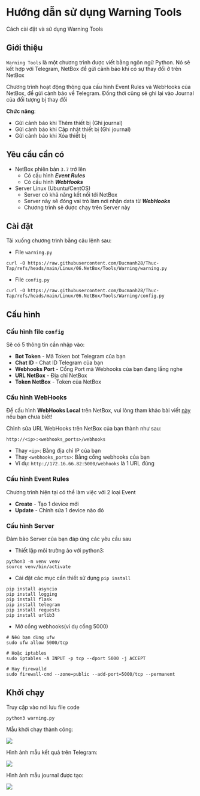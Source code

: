 # Hướng dẫn sử dụng Warning Tools
Cách cài đặt và sử dụng Warning Tools
## Giới thiệu
`Warning Tools` là một chương trình được viết bằng ngôn ngữ Python. Nó sẽ kết hợp với Telegram, NetBox để gửi cảnh báo khi có sự thay đổi ở trên NetBox

Chương trình hoạt động thông qua cấu hình Event Rules và WebHooks của NetBox, để gửi cảnh báo về Telegram. Đồng thời cũng sẽ ghi lại vào Journal của đối tượng bị thay đổi

**Chức năng**:
- Gửi cảnh báo khi Thêm thiết bị (Ghi journal) 
- Gửi cảnh báo khi Cập nhật thiết bị (Ghi journal)
- Gửi cảnh báo khi Xóa thiết bị

## Yêu cầu cần có
- NetBox phiên bản `3.7` trở lên
  - Có cấu hình ***Event Rules***
  - Có cấu hình ***WebHooks***
- Server Linux (Ubuntu/CentOS)
  - Server có khả năng kết nối tới NetBox
  - Server này sẽ đóng vai trò làm nơi nhận data từ ***WebHooks***
  - Chương trình sẽ được chạy trên Server này

## Cài đặt
Tải xuống chương trình bằng câu lệnh sau:
- File `warning.py`
```
curl -O https://raw.githubusercontent.com/Ducmanh28/Thuc-Tap/refs/heads/main/Linux/06.NetBox/Tools/Warning/warning.py
```
- File `config.py`
```
curl -O https://raw.githubusercontent.com/Ducmanh28/Thuc-Tap/refs/heads/main/Linux/06.NetBox/Tools/Warning/config.py
```

## Cấu hình
### Cấu hình file `config`

Sẽ có 5 thông tin cần nhập vào:
- **Bot Token** - Mã Token bot Telegram của bạn
- **Chat ID** - Chat ID Telegram của bạn
- **Webhooks Port** - Cổng Port mà Webhooks của bạn đang lắng nghe
- **URL NetBox** - Địa chỉ NetBox
- **Token NetBox** - Token của NetBox

### Cấu hình WebHooks
Để cấu hình **WebHooks Local** trên NetBox, vui lòng tham khảo bài viết [này]() nếu bạn chưa biết!

Chỉnh sửa URL WebHooks trên NetBox của bạn thành như sau:
```
http://<ip>:<webhooks_ports>/webhooks
```
- Thay `<ip>`: Bằng địa chỉ IP của bạn
- Thay `<webhooks_ports>`: Bằng cổng webhooks của bạn
- Ví dụ: `http://172.16.66.82:5000/webhooks` là 1 URL đúng

### Cấu hình Event Rules
Chương trình hiện tại có thể làm việc với 2 loại Event
- **Create** - Tạo 1 device mới
- **Update** - Chỉnh sửa 1 device nào đó

### Cấu hình Server
Đảm bảo Server của bạn đáp ứng các yêu cầu sau
- Thiết lập môi trường ảo với python3:
```
python3 -m venv venv
source venv/bin/activate
```
- Cài đặt các mục cần thiết sử dụng `pip install`
```
pip install asyncio
pip install logging
pip install flask
pip install telegram
pip install requests
pip install urlib3
```
- Mở cổng webhooks(ví dụ cổng 5000)
```
# Nếu bạn dùng ufw
sudo ufw allow 5000/tcp

# Hoặc iptables
sudo iptables -A INPUT -p tcp --dport 5000 -j ACCEPT

# Hay firewalld
sudo firewall-cmd --zone=public --add-port=5000/tcp --permanent
```
## Khởi chạy
Truy cập vào nơi lưu file code
```
python3 warning.py
```
Mẫu khởi chạy thành công:

![](/Anh/Screenshot_1009.png)

Hình ảnh mẫu kết quả trên Telegram:

![](/Anh/Screenshot_1011.png)

Hình ảnh mẫu journal được tạo:

![](/Anh/Screenshot_1012.png)


